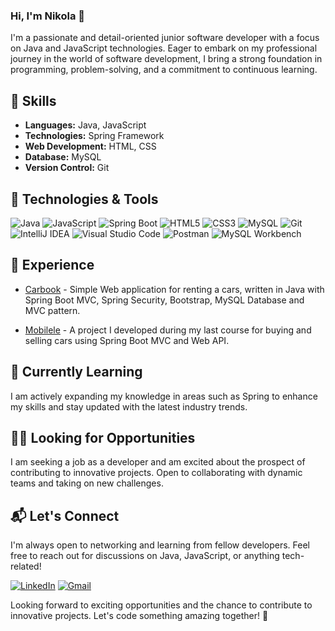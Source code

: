 ### Hi, I'm Nikola  👋

I'm a passionate and detail-oriented junior software developer with a focus on Java and JavaScript technologies. Eager to embark on my professional journey in the world of software development, I bring a strong foundation in programming, problem-solving, and a commitment to continuous learning.

## 🚀 Skills

- **Languages:** Java, JavaScript
- **Technologies:** Spring Framework
- **Web Development:** HTML, CSS
- **Database:** MySQL
- **Version Control:** Git

## 🔧 Technologies & Tools

![Java](https://img.shields.io/badge/Java-007396?style=for-the-badge&logo=java&logoColor=white)
![JavaScript](https://img.shields.io/badge/JavaScript-F7DF1E?style=for-the-badge&logo=javascript&logoColor=black)
![Spring Boot](https://img.shields.io/badge/Spring%20Boot-6DB33F?style=for-the-badge&logo=spring&logoColor=white)
![HTML5](https://img.shields.io/badge/HTML5-E34F26?style=for-the-badge&logo=html5&logoColor=white)
![CSS3](https://img.shields.io/badge/CSS3-1572B6?style=for-the-badge&logo=css3&logoColor=white)
![MySQL](https://img.shields.io/badge/MySQL-4479A1?style=for-the-badge&logo=mysql&logoColor=white)
![Git](https://img.shields.io/badge/Git-F05032?style=for-the-badge&logo=git&logoColor=white)
![IntelliJ IDEA](https://img.shields.io/badge/IntelliJ%20IDEA-000000?style=for-the-badge&logo=intellij-idea&logoColor=white)
![Visual Studio Code](https://img.shields.io/badge/Visual%20Studio%20Code-007ACC?style=for-the-badge&logo=visual-studio-code&logoColor=white)
![Postman](https://img.shields.io/badge/Postman-FF6C37?style=for-the-badge&logo=postman&logoColor=white)
![MySQL Workbench](https://img.shields.io/badge/MySQL%20Workbench-4479A1?style=for-the-badge&logo=mysql&logoColor=white)

## 💼 Experience

- [Carbook](https://github.com/NikolaGeorgiew/carbook) - Simple Web application for renting a cars, written in Java with Spring Boot MVC, Spring Security, Bootstrap, MySQL Database and MVC pattern.

- [Mobilele](https://github.com/NikolaGeorgiew/mobilele) - A project I developed during my last course for buying and selling cars using Spring Boot MVC and Web API.

## 🌱 Currently Learning

I am actively expanding my knowledge in areas such as Spring to enhance my skills and stay updated with the latest industry trends.

## 👯‍♂️ Looking for Opportunities

I am seeking a job as a developer and am excited about the prospect of contributing to innovative projects. Open to collaborating with dynamic teams and taking on new challenges.

## 📬 Let's Connect

I'm always open to networking and learning from fellow developers. Feel free to reach out for discussions on Java, JavaScript, or anything tech-related!

[![LinkedIn](https://img.shields.io/badge/LinkedIn-Connect-blue)](https://www.linkedin.com/in/nikolageorgiew/)
[![Gmail](https://img.shields.io/badge/Gmail-Send%20Email-red)](mailto:nikolageorgiev2000n@gmail.com)

Looking forward to exciting opportunities and the chance to contribute to innovative projects. Let's code something amazing together! 🚀

<!--
**NikolaGeorgiew/NikolaGeorgiew** is a ✨ _special_ ✨ repository because its `README.md` (this file) appears on your GitHub profile.

Here are some ideas to get you started:

- 🔭 I’m currently working on ...
- 🌱 I’m currently learning ...
- 👯 I’m looking to collaborate on ...
- 🤔 I’m looking for help with ...
- 💬 Ask me about ...
- 📫 How to reach me: ...
- 😄 Pronouns: ...
- ⚡ Fun fact: ...
-->

